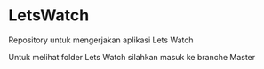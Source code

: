 # LetsWatch
Repository untuk mengerjakan aplikasi Lets Watch

Untuk melihat folder Lets Watch silahkan masuk ke branche Master
